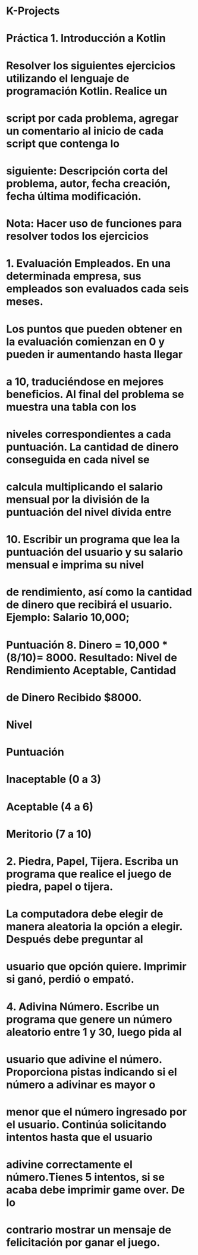 # K-Projects

# Práctica 1. Introducción a Kotlin
# Resolver los siguientes ejercicios utilizando el lenguaje de programación Kotlin. Realice un 
# script por cada problema, agregar un comentario al inicio de cada script que contenga lo 
# siguiente: Descripción corta del problema, autor, fecha creación, fecha última modificación.

# Nota: Hacer uso de funciones para resolver todos los ejercicios

# 1. Evaluación Empleados. En una determinada empresa, sus empleados son evaluados cada seis meses. 
# Los puntos que pueden obtener en la evaluación comienzan en 0 y pueden ir aumentando hasta llegar
# a 10, traduciéndose en mejores beneficios. Al final del problema se muestra una tabla con los 
# niveles correspondientes a cada puntuación. La cantidad de dinero conseguida en cada nivel  se 
# calcula multiplicando el salario mensual por la  división de la puntuación del nivel divida entre
# 10. Escribir un programa que lea la puntuación del usuario y su salario mensual e imprima su nivel 
# de rendimiento, así como la cantidad de dinero que recibirá el usuario. Ejemplo: Salario 10,000;
# Puntuación 8. Dinero = 10,000 * (8/10)= 8000. Resultado: Nivel de Rendimiento Aceptable, Cantidad 
# de Dinero Recibido $8000.

# Nivel
# Puntuación
# Inaceptable (0 a 3)
# Aceptable (4 a 6)
# Meritorio (7 a 10)

# 2. Piedra, Papel, Tijera. Escriba un programa que realice el juego de piedra, papel o tijera. 
# La computadora debe elegir de manera aleatoria la opción a elegir. Después debe preguntar al 
# usuario que opción quiere. Imprimir si ganó, perdió o empató.

# 4. Adivina Número. Escribe un programa que genere un número aleatorio entre 1 y 30, luego pida al 
# usuario que adivine el número. Proporciona pistas indicando si el número a adivinar es mayor o 
# menor que el número ingresado por el usuario. Continúa solicitando intentos hasta que el usuario 
# adivine correctamente el número.Tienes 5 intentos, si se acaba debe imprimir game over. De lo 
# contrario mostrar un mensaje de felicitación por ganar el juego.
